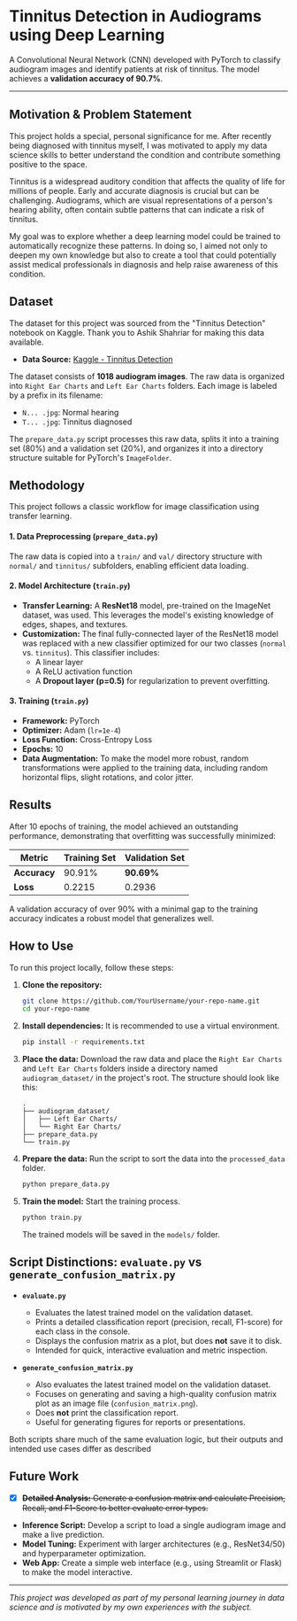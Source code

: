 # Tinnitus Detection in Audiograms using Deep Learning

A Convolutional Neural Network (CNN) developed with PyTorch to classify audiogram images and identify patients at risk of tinnitus. The model achieves a **validation accuracy of 90.7%**.

---

## Motivation & Problem Statement

This project holds a special, personal significance for me. After recently being diagnosed with tinnitus myself, I was motivated to apply my data science skills to better understand the condition and contribute something positive to the space.

Tinnitus is a widespread auditory condition that affects the quality of life for millions of people. Early and accurate diagnosis is crucial but can be challenging. Audiograms, which are visual representations of a person's hearing ability, often contain subtle patterns that can indicate a risk of tinnitus.

My goal was to explore whether a deep learning model could be trained to automatically recognize these patterns. In doing so, I aimed not only to deepen my own knowledge but also to create a tool that could potentially assist medical professionals in diagnosis and help raise awareness of this condition.

## Dataset

The dataset for this project was sourced from the "Tinnitus Detection" notebook on Kaggle. Thank you to Ashik Shahriar for making this data available.
*   **Data Source:** [Kaggle - Tinnitus Detection](https://www.kaggle.com/code/ashikshahriar/tinnitus-detection/notebook)

The dataset consists of **1018 audiogram images**. The raw data is organized into `Right Ear Charts` and `Left Ear Charts` folders. Each image is labeled by a prefix in its filename:
*   `N... .jpg`: Normal hearing
*   `T... .jpg`: Tinnitus diagnosed

The `prepare_data.py` script processes this raw data, splits it into a training set (80%) and a validation set (20%), and organizes it into a directory structure suitable for PyTorch's `ImageFolder`.

## Methodology

This project follows a classic workflow for image classification using transfer learning.

#### 1. Data Preprocessing (`prepare_data.py`)
The raw data is copied into a `train/` and `val/` directory structure with `normal/` and `tinnitus/` subfolders, enabling efficient data loading.

#### 2. Model Architecture (`train.py`)
*   **Transfer Learning:** A **ResNet18** model, pre-trained on the ImageNet dataset, was used. This leverages the model's existing knowledge of edges, shapes, and textures.
*   **Customization:** The final fully-connected layer of the ResNet18 model was replaced with a new classifier optimized for our two classes (`normal` vs. `tinnitus`). This classifier includes:
    *   A linear layer
    *   A ReLU activation function
    *   A **Dropout layer (p=0.5)** for regularization to prevent overfitting.

#### 3. Training (`train.py`)
*   **Framework:** PyTorch
*   **Optimizer:** Adam (`lr=1e-4`)
*   **Loss Function:** Cross-Entropy Loss
*   **Epochs:** 10
*   **Data Augmentation:** To make the model more robust, random transformations were applied to the training data, including random horizontal flips, slight rotations, and color jitter.

## Results

After 10 epochs of training, the model achieved an outstanding performance, demonstrating that overfitting was successfully minimized:

| Metric         | Training Set | Validation Set   |
| -------------- | ------------ | ---------------- |
| **Accuracy**   | 90.91%       | **90.69%**       |
| **Loss**       | 0.2215       | 0.2936           |

A validation accuracy of over 90% with a minimal gap to the training accuracy indicates a robust model that generalizes well.

## How to Use

To run this project locally, follow these steps:

1.  **Clone the repository:**
    ```bash
    git clone https://github.com/YourUsername/your-repo-name.git
    cd your-repo-name
    ```

2.  **Install dependencies:**
    It is recommended to use a virtual environment.
    ```bash
    pip install -r requirements.txt
    ```

3.  **Place the data:**
    Download the raw data and place the `Right Ear Charts` and `Left Ear Charts` folders inside a directory named `audiogram_dataset/` in the project's root. The structure should look like this:
    ```
    .
    ├── audiogram_dataset/
    │   ├── Left Ear Charts/
    │   └── Right Ear Charts/
    ├── prepare_data.py
    └── train.py
    ```

4.  **Prepare the data:**
    Run the script to sort the data into the `processed_data` folder.
    ```bash
    python prepare_data.py
    ```

5.  **Train the model:**
    Start the training process.
    ```bash
    python train.py
    ```
    The trained models will be saved in the `models/` folder.

## Script Distinctions: `evaluate.py` vs `generate_confusion_matrix.py`

- **`evaluate.py`**
  - Evaluates the latest trained model on the validation dataset.
  - Prints a detailed classification report (precision, recall, F1-score) for each class in the console.
  - Displays the confusion matrix as a plot, but does **not** save it to disk.
  - Intended for quick, interactive evaluation and metric inspection.

- **`generate_confusion_matrix.py`**
  - Also evaluates the latest trained model on the validation dataset.
  - Focuses on generating and saving a high-quality confusion matrix plot as an image file (`confusion_matrix.png`).
  - Does **not** print the classification report.
  - Useful for generating figures for reports or presentations.

Both scripts share much of the same evaluation logic, but their outputs and intended use cases differ as described
    

## Future Work

- [x] ~~**Detailed Analysis:** Generate a confusion matrix and calculate Precision, Recall, and F1-Score to better evaluate error types.~~
*   **Inference Script:** Develop a script to load a single audiogram image and make a live prediction.
*   **Model Tuning:** Experiment with larger architectures (e.g., ResNet34/50) and hyperparameter optimization.
*   **Web App:** Create a simple web interface (e.g., using Streamlit or Flask) to make the model interactive.
---
*This project was developed as part of my personal learning journey in data science and is motivated by my own experiences with the subject.*
